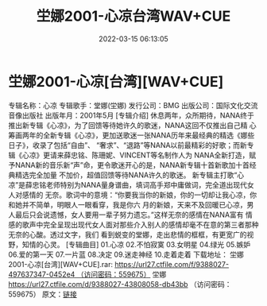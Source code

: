 ﻿---
title: 坣娜2001-心凉台湾WAV+CUE
date: 2022-03-15 06:13:05
categories: WAV车载音乐、镜像
tags: 华语中文
---
# 坣娜2001-心凉[台湾][WAV+CUE]

专辑名称：心凉
专辑歌手：堂娜(坣娜)
发行公司：BMG
出版公司：国际文化交流音像出版社
出版年月：2001年5月
[专辑介绍]
休息两年，众所期待，NANA终于推出新专辑《心凉》，为了回馈等待她许久的歌迷，NANA这回不仅推出自己精
心筹画两年的全新专辑《心凉》，更加送歌迷一张NANA历年来最经典的精选《娜些日子》，收录了包括“自由”、
“奢求”、“退路”等NANA以前最精彩的好歌；而新专辑《心凉》更请来薛忠铭、陈珊妮、VINCENT等名制作人为
NANA全新打造，赋予NANA新的音乐新“声”命，更令歌迷开心的是，NANA新专辑十首新歌加十首经典精选完全加量
不加价，超值回馈等待NANA许久的歌迷。
新专辑主打歌“心凉”是薛忠铭老师特别为NANA量身谱曲，填词高手郑中庸做词，完全道出现代女人对感情的
无奈。歌词中的意境：“你要我当你的新娘，你的一切却让我心凉，你和她并不简单，明眼人一眼看穿，我是你六
月的新娘，天来不及回暖已心凉，男人最后只会说遗憾，女人要用一辈子努力遗忘。”这样无奈的感情在NANA富有
情感的歌声中完全呈现出现代女人面对那些介入别人的感情却毫不在意的第三者那种无奈的心酸。透过文字，我们
看到蜕变的堂娜，走出悲情的框框，有更宽广的视野，知情的心灵。
[专辑曲目]
01.心凉
02.不怕寂寞
03.女明星
04.绿光
05.嫉妒
06.爱的第一天
07.一片蓝
08.决定
09.迷走神经
10.走着走着
下载地址：
坣娜2001-心凉[台湾][WAV+CUE].rar: https://url27.ctfile.com/f/9388027-497637347-0452e4 （访问密码：559675）
坣娜
https://url27.ctfile.com/d/9388027-43808058-db43bb
（访问密码：559675）
原文：[链接](https://blog.sina.com.cn/s/blog_1647c7e7601030w7j.html)